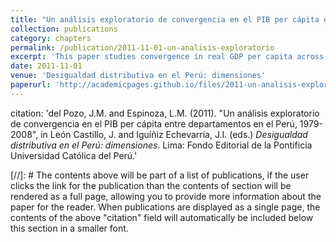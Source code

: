 ```yaml
---
title: "Un análisis exploratorio de convergencia en el PIB per cápita entre departamentos en el Perú, 1979-2008"
collection: publications
category: chapters
permalink: /publication/2011-11-01-un-analisis-exploratorio
excerpt: 'This paper studies convergence in real GDP per capita across Peruvian </i>departamentos</i> between 1979 and 2008.'
date: 2011-11-01
venue: 'Desigualdad distributiva en el Perú: dimensiones'
paperurl: 'http://academicpages.github.io/files/2011-un-analisis-exploratorio.pdf'
---
```

citation: 'del Pozo, J.M. and Espinoza, L.M. (2011). &quot;Un análisis exploratorio de convergencia en el PIB per cápita entre departamentos en el Perú, 1979-2008&quot;, in León Castillo, J. and Iguíñiz Echevarría, J.I. (eds.) <i>Desigualdad distributiva en el Perú: dimensiones</i>. Lima: Fondo Editorial de la Pontificia Universidad Católica del Perú.'

[//]:  # The contents above will be part of a list of publications, if the user clicks the link for the publication than the contents of section will be rendered as a full page, allowing you to provide more information about the paper for the reader. When publications are displayed as a single page, the contents of the above "citation" field will automatically be included below this section in a smaller font.
